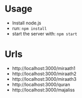 # Usage
* Install node.js
* run: `npm install`
* start the server with: `npm start`

# Urls
* http://localhost:3000/miraath1
* http://localhost:3000/miraath2
* http://localhost:3000/miraath3
* http://localhost:3000/quran
* http://localhost:3000/majaliss

